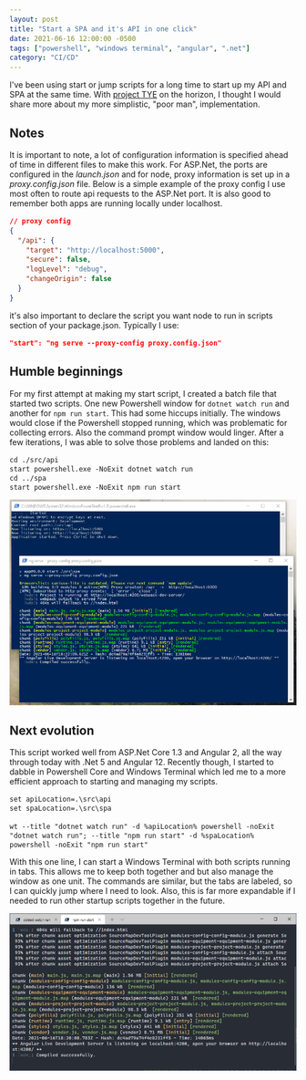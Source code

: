 ```yaml
---
layout: post
title: "Start a SPA and it's API in one click"
date: 2021-06-16 12:00:00 -0500
tags: ["powershell", "windows terminal", "angular", ".net"]
category: "CI/CD"
---
```


I've been using start or jump scripts for a long time to start up my API and SPA at the same time. With [project TYE](https://devblogs.microsoft.com/aspnet/introducing-project-tye/) on the horizon, I thought I would share more about my more simplistic, "poor man", implementation.

<!--more-->

## Notes

It is important to note, a lot of configuration information is specified ahead of time in different files to make this work. For ASP.Net, the ports are configured in the _launch.json_ and for node, proxy information is set up in a _proxy.config.json_ file. Below is a simple example of the proxy config I use most often to route api requests to the ASP.Net port. It is also good to remember both apps are running locally under localhost.

```json
// proxy config
{
  "/api": {
    "target": "http://localhost:5000",
    "secure": false,
    "logLevel": "debug",
    "changeOrigin": false
  }
}
```

it's also important to declare the script you want node to run in scripts section of your package.json. Typically I use:

```json
"start": "ng serve --proxy-config proxy.config.json"
```

## Humble beginnings

For my first attempt at making my start script, I created a batch file that started two scripts. One new Powershell window for `dotnet watch run` and another for `npm run start`. This had some hiccups initially. The windows would close if the Powershell stopped running, which was problematic for collecting errors. Also the command prompt window would linger. After a few iterations, I was able to solve those problems and landed on this:

```batch
cd ./src/api
start powershell.exe -NoExit dotnet watch run
cd ../spa
start powershell.exe -NoExit npm run start
```

![Original script result](/assets/img/autostart-api-spa-app/original-script.png)

## Next evolution

This script worked well from ASP.Net Core 1.3 and Angular 2, all the way through today with .Net 5 and Angular 12. Recently though, I started to dabble in Powershell Core and Windows Terminal which led me to a more efficient approach to starting and managing my scripts.

```batch
set apiLocation=.\src\api
set spaLocation=.\src\spa

wt --title "dotnet watch run" -d %apiLocation% powershell -noExit "dotnet watch run"; --title "npm run start" -d %spaLocation% powershell -noExit "npm run start"
```

With this one line, I can start a Windows Terminal with both scripts running in tabs. This allows me to keep both together and but also manage the window as one unit. The commands are similar, but the tabs are labeled, so I can quickly jump where I need to look. Also, this is far more expandable if I needed to run other startup scripts together in the future.

![New script result](/assets/img/autostart-api-spa-app/new-script.png)
